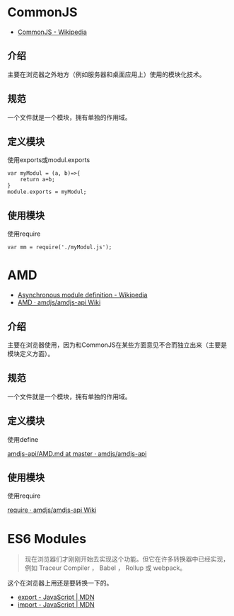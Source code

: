 # CommonJS
- [CommonJS - Wikipedia](https://en.wikipedia.org/wiki/CommonJS)

## 介绍
主要在浏览器之外地方（例如服务器和桌面应用上）使用的模块化技术。

## 规范
一个文件就是一个模块，拥有单独的作用域。

## 定义模块
使用exports或modul.exports
```
var myModul = (a, b)=>{
    return a+b;
}
module.exports = myModul;
```

## 使用模块
使用require
```
var mm = require('./myModul.js');
```

# AMD
- [Asynchronous module definition - Wikipedia](https://en.wikipedia.org/wiki/Asynchronous_module_definition)
- [AMD · amdjs/amdjs-api Wiki](https://github.com/amdjs/amdjs-api/wiki/AMD)

## 介绍
主要在浏览器使用，因为和CommonJS在某些方面意见不合而独立出来（主要是模块定义方面）。

## 规范
一个文件就是一个模块，拥有单独的作用域。

## 定义模块
使用define

[amdjs-api/AMD.md at master · amdjs/amdjs-api](https://github.com/amdjs/amdjs-api/blob/master/AMD.md#using-require-and-exports)

## 使用模块
使用require

[require · amdjs/amdjs-api Wiki](https://github.com/amdjs/amdjs-api/wiki/require)

# ES6 Modules

> 现在浏览器们才刚刚开始去实现这个功能。但它在许多转换器中已经实现，例如 Traceur Compiler ， Babel ， Rollup 或 webpack。

这个在浏览器上用还是要转换一下的。

- [export - JavaScript | MDN](https://developer.mozilla.org/zh-CN/docs/Web/JavaScript/Reference/Statements/export)
- [import - JavaScript | MDN](https://developer.mozilla.org/zh-CN/docs/Web/JavaScript/Reference/Statements/import)